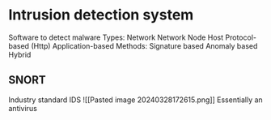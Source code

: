 # Intrusion detection system
Software to detect malware
Types:
	Network
	Network Node
	Host
	Protocol-based (Http)
	Application-based
Methods:
	Signature based
	Anomaly based
	Hybrid

## SNORT
Industry standard IDS
![[Pasted image 20240328172615.png]]
Essentially an antivirus